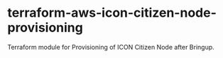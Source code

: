 # terraform-aws-icon-citizen-node-provisioning
Terraform module for Provisioning of ICON Citizen Node after Bringup.
